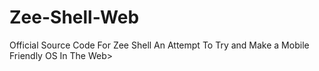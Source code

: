 # Zee-Shell-Web
Official Source Code For Zee Shell
An Attempt To Try and Make a Mobile Friendly OS In The Web>

